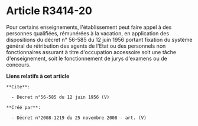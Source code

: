 # Article R3414-20

Pour certains enseignements, l'établissement peut faire appel à des personnes qualifiées, rémunérées à la vacation, en
application des dispositions du décret n° 56-585 du 12 juin 1956 portant fixation du système général de rétribution des
agents de l'Etat ou des personnels non fonctionnaires assurant à titre d'occupation accessoire soit une tâche d'enseignement,
soit le fonctionnement de jurys d'examens ou de concours.

**Liens relatifs à cet article**

	**Cite**:

	  - Décret n°56-585 du 12 juin 1956 (V)

	**Créé par**:

	  - Décret n°2008-1219 du 25 novembre 2008 - art. (V)
